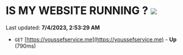# IS MY WEBSITE RUNNING ? [![](https://img.shields.io/static/v1?label=Sponsor&message=%E2%9D%A4&logo=GitHub&color=%23fe8e86)](https://github.com/sponsors/<username>)

Last updated: **7/4/2023, 2:53:29 AM**

- `GET` [https://youssefservice.me](https://youssefservice.me) - **Up** (790ms)
